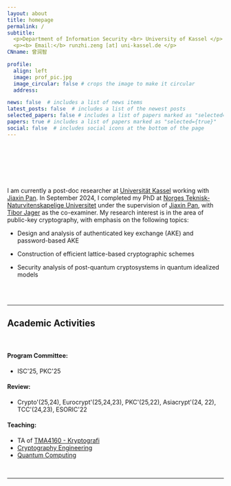 ```yaml
---
layout: about
title: homepage
permalink: /
subtitle: 
  <p>Department of Information Security <br> University of Kassel </p>
  <p><b> Email:</b> runzhi.zeng [at] uni-kassel.de </p>
CNname: 曾润智

profile:
  align: left
  image: prof_pic.jpg
  image_circular: false # crops the image to make it circular
  address: 

news: false  # includes a list of news items
latest_posts: false  # includes a list of the newest posts
selected_papers: false # includes a list of papers marked as "selected={true}"
papers: true # includes a list of papers marked as "selected={true}"
social: false  # includes social icons at the bottom of the page
---
```


<br>
<br>
<br>
<br>
<br>

I am currently a post-doc researcher at [Universität Kassel](https://www.uni-kassel.de/uni/) working with [Jiaxin Pan](https://sites.google.com/view/jiaxinpan). In September 2024, I completed my PhD at [Norges Teknisk-Naturvitenskapelige Universitet](https://www.ntnu.no/) under the supervision of [Jiaxin Pan](https://sites.google.com/view/jiaxinpan), with [Tibor Jager](https://itsc.uni-wuppertal.de/de/mitarbeiter/prof-dr-ing-tibor-jager/) as the co-examiner. My research interest is in the area of public-key cryptography, with emphasis on the following topics:

* Design and analysis of authenticated key exchange (AKE) and password-based AKE

* Construction of efficient lattice-based cryptographic schemes

* Security analysis of post-quantum cryptosystems in quantum idealized models

<br>
<br>

---

## <b> Academic Activities </b>

<br>

#### Program Committee:

* ISC'25, PKC'25

#### Review:

* Crypto'(25,24), Eurocrypt'(25,24,23), PKC'(25,22), Asiacrypt'(24, 22), TCC'(24,23), ESORIC'22

#### Teaching: 

* TA of [TMA4160 - Kryptografi](https://wiki.math.ntnu.no/tma4160)
* [Cryptography Engineering](https://runzhizeng.github.io/CE-w2425)
* [Quantum Computing](https://runzhizeng.github.io/QC-s25)

<br>

---

<!-- Write your biography here. Tell the world about yourself. Link to your favorite [subreddit](http://reddit.com). You can put a picture in, too. The code is already in, just name your picture `prof_pic.jpg` and put it in the `img/` folder.

# Put your address / P.O. box / other info right below your picture. You can also disable any of these elements by editing `profile` property of the YAML header of your `_pages/about.md`. Edit `_bibliography/papers.bib` and Jekyll will render your [publications page](/al-folio/publications/) automatically.

# Link to your social media connections, too. This theme is set up to use [Font Awesome icons](http://fortawesome.github.io/Font-Awesome/) and [Academicons](https://jpswalsh.github.io/academicons/), like the ones below. Add your Facebook, Twitter, LinkedIn, Google Scholar, or just disable all of them.  -->
